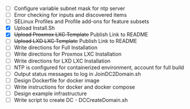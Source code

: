 - [ ] Configure variable subnet mask for ntp server
- [ ] Error checking for inputs and discovered items
- [ ] SELinux Profiles and Profile add-ons for feature subsets
- [x] Upload Install.Sh
- [x] ~~Upload Proxmox LXC Template~~ Publish Link to README
- [ ] ~~Upload LXD LXC Template~~ Publish Link to README
- [ ] Write directions for Full Installation
- [ ] Write directions for Proxmox LXC Installation
- [ ] Write directions for LXD LXC Installation
- [ ] NTP is configured for containerized environment, account for full build
- [ ] Output status messages to log in JoinDC2Domain.sh
- [ ] Design Dockerfile for docker image
- [ ] Write instructions for docker and docker compose
- [ ] Design example infrastructure
- [ ] Write script to create DC - DCCreateDomain.sh 